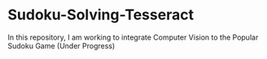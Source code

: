 # Sudoku-Solving-Tesseract
In this repository, I am working to integrate Computer Vision to the Popular Sudoku Game 
(Under Progress)
